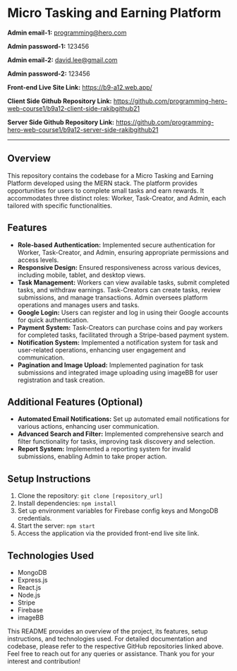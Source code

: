 # Micro Tasking and Earning Platform

**Admin email-1:** programming@hero.com

**Admin password-1:** 123456

**Admin email-2:** david.lee@gmail.com

**Admin password-2:** 123456

**Front-end Live Site Link:** https://b9-a12.web.app/

**Client Side Github Repository Link:** https://github.com/programming-hero-web-course1/b9a12-client-side-rakibgithub21

**Server Side Github Repository Link:** https://github.com/programming-hero-web-course1/b9a12-server-side-rakibgithub21

---

## Overview
This repository contains the codebase for a Micro Tasking and Earning Platform developed using the MERN stack. The platform provides opportunities for users to complete small tasks and earn rewards. It accommodates three distinct roles: Worker, Task-Creator, and Admin, each tailored with specific functionalities.

## Features
- **Role-based Authentication:** Implemented secure authentication for Worker, Task-Creator, and Admin, ensuring appropriate permissions and access levels.
- **Responsive Design:** Ensured responsiveness across various devices, including mobile, tablet, and desktop views.
- **Task Management:** Workers can view available tasks, submit completed tasks, and withdraw earnings. Task-Creators can create tasks, review submissions, and manage transactions. Admin oversees platform operations and manages users and tasks.
- **Google Login:** Users can register and log in using their Google accounts for quick authentication.
- **Payment System:** Task-Creators can purchase coins and pay workers for completed tasks, facilitated through a Stripe-based payment system.
- **Notification System:** Implemented a notification system for task and user-related operations, enhancing user engagement and communication.
- **Pagination and Image Upload:** Implemented pagination for task submissions and integrated image uploading using imageBB for user registration and task creation.

## Additional Features (Optional)
- **Automated Email Notifications:** Set up automated email notifications for various actions, enhancing user communication.
- **Advanced Search and Filter:** Implemented comprehensive search and filter functionality for tasks, improving task discovery and selection.
- **Report System:** Implemented a reporting system for invalid submissions, enabling Admin to take proper action.

## Setup Instructions
1. Clone the repository: `git clone [repository_url]`
2. Install dependencies: `npm install`
3. Set up environment variables for Firebase config keys and MongoDB credentials.
4. Start the server: `npm start`
5. Access the application via the provided front-end live site link.

## Technologies Used
- MongoDB
- Express.js
- React.js
- Node.js
- Stripe
- Firebase
- imageBB



This README provides an overview of the project, its features, setup instructions, and technologies used. For detailed documentation and codebase, please refer to the respective GitHub repositories linked above. Feel free to reach out for any queries or assistance. Thank you for your interest and contribution!
